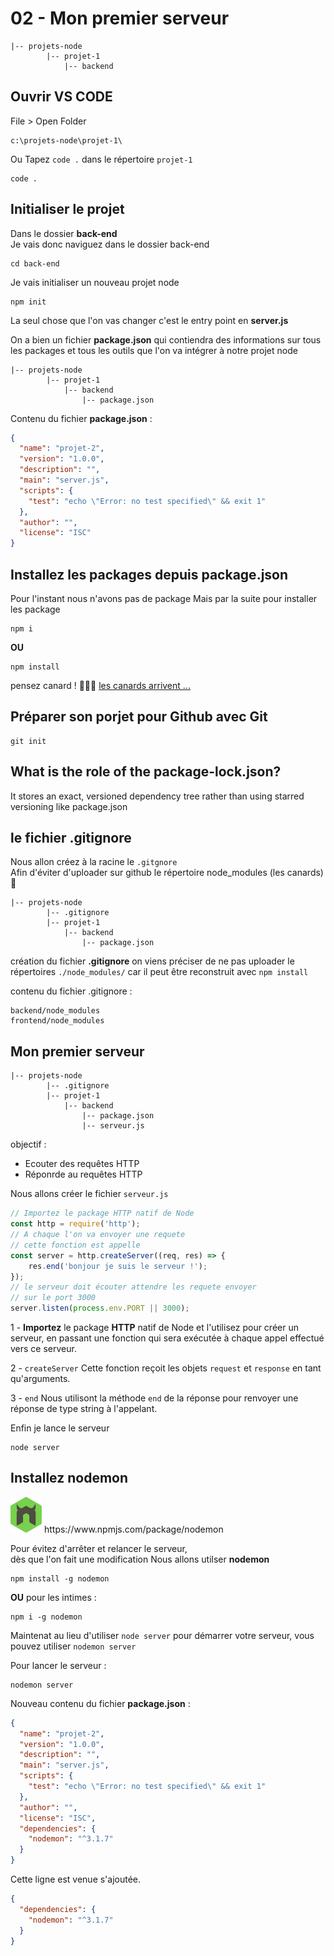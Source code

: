 # 02 - Mon premier serveur
```
|-- projets-node
        |-- projet-1
            |-- backend
```
## Ouvrir VS CODE
File > Open Folder
 ```
 c:\projets-node\projet-1\
 ```
 Ou Tapez <code>code .</code> dans le répertoire <code>projet-1</code>
 ```
 code .
 ```
##  Initialiser le projet
Dans le dossier **back-end**  
Je vais donc naviguez dans le dossier back-end
```
cd back-end
```
Je vais initialiser un nouveau projet node  
```
npm init
```
La seul chose que l'on vas changer
c'est  le entry point en **server.js**  
  
On a bien un fichier **package.json**
qui contiendra des informations sur tous les packages et
tous les outils que l'on va intégrer à notre projet node
```
|-- projets-node
        |-- projet-1
            |-- backend
                |-- package.json
```
Contenu du fichier **package.json** :
```json
{
  "name": "projet-2",
  "version": "1.0.0",
  "description": "",
  "main": "server.js",
  "scripts": {
    "test": "echo \"Error: no test specified\" && exit 1"
  },
  "author": "",
  "license": "ISC"
}
```
## Installez les packages depuis package.json
Pour l'instant nous n'avons pas de package
Mais par la suite pour installer les package
```
npm i
```
**OU**
```
npm install
```
pensez canard ! :baby_chick::baby_chick::baby_chick:
[les canards arrivent ...](https://x.com/garrows/status/1065217184643768320) 
## Préparer son porjet pour Github avec Git
```
git init
```
## What is the role of the package-lock.json?
It stores an exact, versioned dependency tree rather than using starred versioning like package.json

## le fichier .gitignore
Nous allon créez à la racine le <code>.gitgnore</code>  
Afin d'éviter d'uploader sur github le répertoire node_modules (les canards) :baby_chick:
```
|-- projets-node
        |-- .gitignore
        |-- projet-1
            |-- backend
                |-- package.json
```
création du fichier **.gitignore**
on viens préciser de ne pas uploader le répertoires
<code>./node_modules/</code>
car il peut être reconstruit avec <code>npm install</code>
  
contenu du fichier .gitignore :
```
backend/node_modules
frontend/node_modules
```

## Mon premier serveur
```
|-- projets-node
        |-- .gitignore
        |-- projet-1
            |-- backend
                |-- package.json
                |-- serveur.js
```
objectif :
- Ecouter des requêtes HTTP
- Réponrde au requêtes HTTP

Nous allons créer le fichier <code>serveur.js</code>
```js
// Importez le package HTTP natif de Node
const http = require('http');
// A chaque l'on va envoyer une requete
// cette fonction est appelle
const server = http.createServer((req, res) => {
    res.end('bonjour je suis le serveur !');
});
// le serveur doit écouter attendre les requete envoyer
// sur le port 3000
server.listen(process.env.PORT || 3000);
```
1 - **Importez** le package **HTTP** natif de Node et l'utilisez pour créer un serveur, en passant une fonction qui sera exécutée à chaque appel effectué vers ce serveur.

 2 - <code>createServer</code>
 Cette fonction reçoit les objets <code>request</code> et <code>response</code> en tant qu'arguments. 

3 - <code>end</code> 
Nous utilisont la méthode <code>end</code> de la réponse pour renvoyer une réponse de type string à l'appelant.

Enfin je lance le serveur
```
node server
```

## Installez nodemon
<img src="../img/nodemon.webp" width="50">
https://www.npmjs.com/package/nodemon  
  
Pour évitez d'arrêter et relancer le serveur,  
dès que l'on fait une modification
Nous allons utilser **nodemon**
```
npm install -g nodemon
```
**OU** pour les intimes :
```
npm i -g nodemon
```
Maintenat au lieu d'utiliser <code>node server</code> pour démarrer votre serveur, vous pouvez utiliser <code>nodemon server</code>

Pour lancer le serveur :
```
nodemon server
```
Nouveau contenu du fichier **package.json** :
```json
{
  "name": "projet-2",
  "version": "1.0.0",
  "description": "",
  "main": "server.js",
  "scripts": {
    "test": "echo \"Error: no test specified\" && exit 1"
  },
  "author": "",
  "license": "ISC",
  "dependencies": {
    "nodemon": "^3.1.7"
  }
}
```
Cette ligne est venue s'ajoutée.
```json
{
  "dependencies": {
    "nodemon": "^3.1.7"
  }
}
```